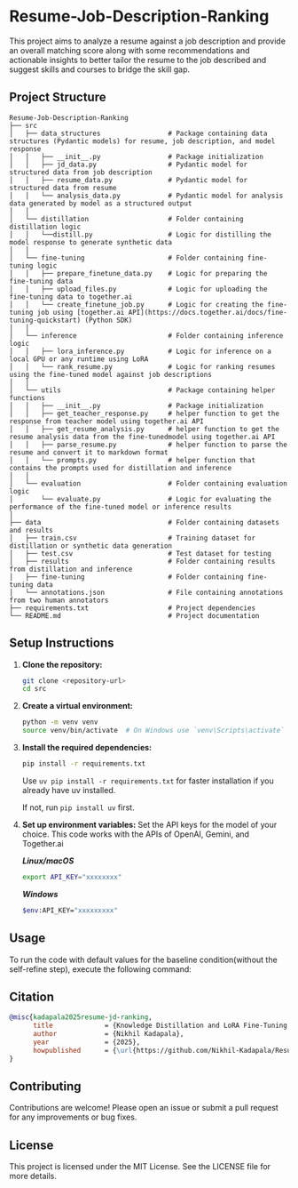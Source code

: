 # Resume-Job-Description-Ranking

This project aims to analyze a resume against a job description and provide an overall matching score along with some recommendations and actionable insights to better tailor the resume to the job described and suggest skills and courses to bridge the skill gap.

## Project Structure

```
Resume-Job-Description-Ranking
├── src
│   ├── data_structures                 # Package containing data structures (Pydantic models) for resume, job description, and model response
│   │   ├── __init__.py                 # Package initialization
│   │   ├── jd_data.py                  # Pydantic model for structured data from job description
│   │   ├── resume_data.py              # Pydantic model for structured data from resume
│   │   └── analysis_data.py            # Pydantic model for analysis data generated by model as a structured output
│   │ 
│   └── distillation                    # Folder containing distillation logic
│   │   └──distill.py                   # Logic for distilling the model response to generate synthetic data
│   │ 
│   └── fine-tuning                     # Folder containing fine-tuning logic
│   │   ├── prepare_finetune_data.py    # Logic for preparing the fine-tuning data
│   │   ├── upload_files.py             # Logic for uploading the fine-tuning data to together.ai
│   │   └── create_finetune_job.py      # Logic for creating the fine-tuning job using [together.ai API](https://docs.together.ai/docs/fine-tuning-quickstart) (Python SDK)
│   │ 
│   └── inference                       # Folder containing inference logic
│   │   ├── lora_inference.py           # Logic for inference on a local GPU or any runtime using LoRA
│   │   └── rank_resume.py              # Logic for ranking resumes using the fine-tuned model against job descriptions
│   │ 
│   └── utils                           # Package containing helper functions
│   │   ├── __init__.py                 # Package initialization
│   │   ├── get_teacher_response.py     # helper function to get the response from teacher model using together.ai API
│   │   ├── get_resume_analysis.py      # helper function to get the resume analysis data from the fine-tunedmodel using together.ai API
│   │   ├── parse_resume.py             # helper function to parse the resume and convert it to markdown format
│   │   └── prompts.py                  # helper function that contains the prompts used for distillation and inference
│   │ 
│   └── evaluation                      # Folder containing evaluation logic
│       └── evaluate.py                 # Logic for evaluating the performance of the fine-tuned model or inference results
│ 
├── data                                # Folder containing datasets and results
│   ├── train.csv                       # Training dataset for distillation or synthetic data generation
│   ├── test.csv                        # Test dataset for testing
│   ├── results                         # Folder containing results from distillation and inference
│   ├── fine-tuning                     # Folder containing fine-tuning data
│   └── annotations.json                # File containing annotations from two human annotators
├── requirements.txt                    # Project dependencies
└── README.md                           # Project documentation
```

## Setup Instructions

1. **Clone the repository:**
   ```bash 
   git clone <repository-url>
   cd src
   ```

2. **Create a virtual environment:**
   ```bash 
   python -m venv venv
   source venv/bin/activate  # On Windows use `venv\Scripts\activate`
   ```

3. **Install the required dependencies:**
   ```bash
   pip install -r requirements.txt  
   ```
   Use `uv pip install -r requirements.txt` for faster installation if you already have uv installed. 
   
   If not, run `pip install uv` first.

4. **Set up environment variables:**
Set the API keys for the model of your choice. This code works with the APIs of OpenAI, Gemini, and Together.ai

      ***Linux/macOS***
      ```bash 
      export API_KEY="xxxxxxxx"
      ```
      ***Windows*** 
      ```bash
      $env:API_KEY="xxxxxxxxx"
      ```
## Usage

To run the code with default values for the baseline condition(without the self-refine step), execute the following command:

## Citation

```bibtex
@misc{kadapala2025resume-jd-ranking,
      title             = {Knowledge Distillation and LoRA Fine-Tuning of LLMs for Structured Resume-Job Description Ranking}, 
      author            = {Nikhil Kadapala},
      year              = {2025},
      howpublished      = {\url{https://github.com/Nikhil-Kadapala/Resume-Job-Description-Ranking}}
}
```
## Contributing

Contributions are welcome! Please open an issue or submit a pull request for any improvements or bug fixes.

## License

This project is licensed under the MIT License. See the LICENSE file for more details.

